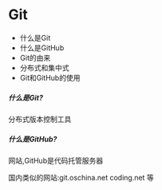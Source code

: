 # Git
* 什么是Git
* 什么是GitHub
* Git的由来
* 分布式和集中式
* Git和GitHub的使用

##### 什么是Git?

分布式版本控制工具

##### 什么是GitHub?

网站,GitHub是代码托管服务器

国内类似的网站:git.oschina.net coding.net 等

